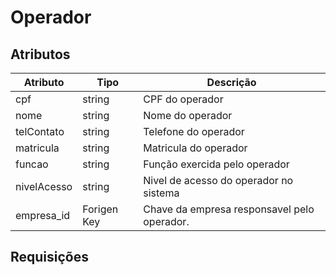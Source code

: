 # Operador

## Atributos

| Atributo    | Tipo        | Descrição                                   |
| ----------- | ----------- | ------------------------------------------- |
| cpf         | string      | CPF do operador                             |
| nome        | string      | Nome do operador                            |
| telContato  | string      | Telefone do operador                        |
| matricula   | string      | Matricula do operador                       |
| funcao      | string      | Função exercida pelo operador               |
| nivelAcesso | string      | Nivel de acesso do operador no sistema      |
| empresa_id  | Forigen Key | Chave da empresa responsavel pelo operador. |

## Requisições

